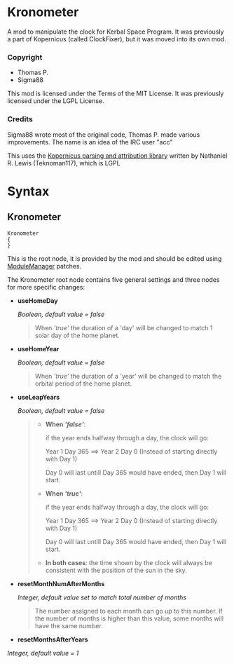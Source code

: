 # Kronometer
A mod to manipulate the clock for Kerbal Space Program. It was previously a part of Kopernicus (called ClockFixer), but it was moved into its own mod.

### Copyright
* Thomas P.
* Sigma88

This mod is licensed under the Terms of the MIT License. It was previously licensed under the LGPL License.

### Credits
Sigma88 wrote most of the original code, Thomas P. made various improvements. The name is an idea of the IRC user "acc"

This uses the [Kopernicus parsing and attribution library](https://github.com/Kopernicus/config-parser) written by Nathaniel R. Lewis (Teknoman117), which is LGPL


# Syntax

## Kronometer
```
Kronometer
{
}
```
This is the root node, it is provided by the mod and should be edited using [ModuleManager](http://forum.kerbalspaceprogram.com/index.php?/topic/50533-0/) patches.

The Kronometer root node contains five general settings and three nodes for more specific changes:

- **useHomeDay**

  *Boolean, default value = false*

  > When *'true'* the duration of a 'day' will be changed to match 1 solar day of the home planet.

- **useHomeYear**

  *Boolean, default value = false*

  > When *'true'* the duration of a 'year' will be changed to match the orbital period of the home planet.

- **useLeapYears**

  *Boolean, default value = false*

  >  - **When *'false'***:
  >
  >    if the year ends halfway through a day, the clock will go:
  >
  >    Year 1 Day 365   ==>   Year 2 Day 0    (Instead of starting directly with Day 1)
  >
  >    Day 0 will last untill Day 365 would have ended, then Day 1 will start.
  >
  >  - **When *'true'***:
  >
  >    if the year ends halfway through a day, the clock will go:
  >
  >    Year 1 Day 365   ==>   Year 2 Day 0    (Instead of starting directly with Day 1)
  >
  >    Day 0 will last untill Day 365 would have ended, then Day 1 will start.
  >
  >
  >  - **In both cases**: the time shown by the clock will always be consistent with the position of the sun in the sky.
  >  

- **resetMonthNumAfterMonths**

  *Integer, default value set to match total number of months*
  
  > The number assigned to each month can go up to this number. If the number of months is higher than this value, some months will have the same number.
  
 - **resetMonthsAfterYears**
 
 *Integer, default value = 1*
 
 
 
 
 
 
 
 
 
 
 
 
 
 
